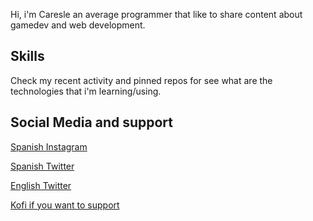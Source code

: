 Hi, i'm Caresle an average programmer that like to share content about gamedev and web development.

## Skills
Check my recent activity and pinned repos for see what are the technologies that i'm learning/using.

## Social Media and support
[Spanish Instagram](https://www.instagram.com/caresle1/)

[Spanish Twitter](https://twitter.com/caresle1)

[English Twitter](https://twitter.com/caresle1en)

[Kofi if you want to support](https://ko-fi.com/caresle)